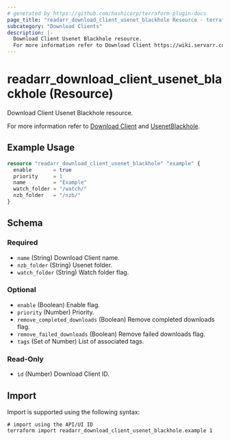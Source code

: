 ```yaml
---
# generated by https://github.com/hashicorp/terraform-plugin-docs
page_title: "readarr_download_client_usenet_blackhole Resource - terraform-provider-readarr"
subcategory: "Download Clients"
description: |-
  Download Client Usenet Blackhole resource.
  For more information refer to Download Client https://wiki.servarr.com/readarr/settings#download-clients and UsenetBlackhole https://wiki.servarr.com/readarr/supported#usenetblackhole.
---
```


# readarr_download_client_usenet_blackhole (Resource)

<!-- subcategory:Download Clients -->Download Client Usenet Blackhole resource.
For more information refer to [Download Client](https://wiki.servarr.com/readarr/settings#download-clients) and [UsenetBlackhole](https://wiki.servarr.com/readarr/supported#usenetblackhole).

## Example Usage

```terraform
resource "readarr_download_client_usenet_blackhole" "example" {
  enable       = true
  priority     = 1
  name         = "Example"
  watch_folder = "/watch/"
  nzb_folder   = "/nzb/"
}
```

<!-- schema generated by tfplugindocs -->
## Schema

### Required

- `name` (String) Download Client name.
- `nzb_folder` (String) Usenet folder.
- `watch_folder` (String) Watch folder flag.

### Optional

- `enable` (Boolean) Enable flag.
- `priority` (Number) Priority.
- `remove_completed_downloads` (Boolean) Remove completed downloads flag.
- `remove_failed_downloads` (Boolean) Remove failed downloads flag.
- `tags` (Set of Number) List of associated tags.

### Read-Only

- `id` (Number) Download Client ID.

## Import

Import is supported using the following syntax:

```shell
# import using the API/UI ID
terraform import readarr_download_client_usenet_blackhole.example 1
```
